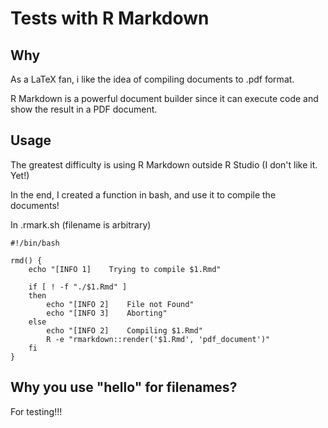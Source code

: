 # Tests with R Markdown

## Why

As a LaTeX fan, i like the idea of compiling documents to .pdf format.

R Markdown is a powerful document builder since it can execute code and show the result in a PDF document.

## Usage

The greatest difficulty is using R Markdown outside R Studio (I don't like it. Yet!)

In the end, I created a function in bash, and use it to compile the documents!

In .rmark.sh (filename is arbitrary)
```{bash}
#!/bin/bash

rmd() {
    echo "[INFO 1]    Trying to compile $1.Rmd"

    if [ ! -f "./$1.Rmd" ]
    then
        echo "[INFO 2]    File not Found"
        echo "[INFO 3]    Aborting"
    else
        echo "[INFO 2]    Compiling $1.Rmd"
        R -e "rmarkdown::render('$1.Rmd', 'pdf_document')"
    fi
}
```

## Why you use "hello" for filenames?

For testing!!!
